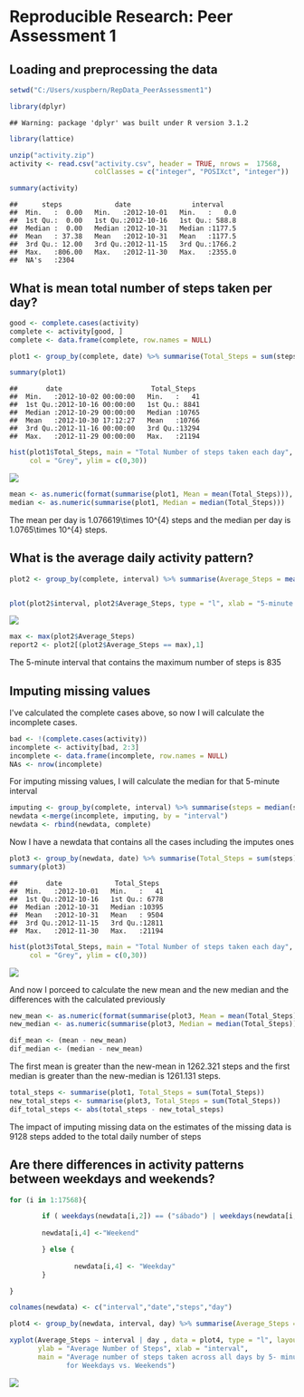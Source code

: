 # Reproducible Research: Peer Assessment 1

## Loading and preprocessing the data

```r
setwd("C:/Users/xuspbern/RepData_PeerAssessment1")

library(dplyr)
```

```
## Warning: package 'dplyr' was built under R version 3.1.2
```

```r
library(lattice)
```


```r
unzip("activity.zip")
activity <- read.csv("activity.csv", header = TRUE, nrows =  17568, 
                     colClasses = c("integer", "POSIXct", "integer"))

summary(activity)
```

```
##      steps             date               interval     
##  Min.   :  0.00   Min.   :2012-10-01   Min.   :   0.0  
##  1st Qu.:  0.00   1st Qu.:2012-10-16   1st Qu.: 588.8  
##  Median :  0.00   Median :2012-10-31   Median :1177.5  
##  Mean   : 37.38   Mean   :2012-10-31   Mean   :1177.5  
##  3rd Qu.: 12.00   3rd Qu.:2012-11-15   3rd Qu.:1766.2  
##  Max.   :806.00   Max.   :2012-11-30   Max.   :2355.0  
##  NA's   :2304
```

## What is mean total number of steps taken per day?


```r
good <- complete.cases(activity)
complete <- activity[good, ]
complete <- data.frame(complete, row.names = NULL)

plot1 <- group_by(complete, date) %>% summarise(Total_Steps = sum(steps))

summary(plot1)
```

```
##       date                      Total_Steps   
##  Min.   :2012-10-02 00:00:00   Min.   :   41  
##  1st Qu.:2012-10-16 00:00:00   1st Qu.: 8841  
##  Median :2012-10-29 00:00:00   Median :10765  
##  Mean   :2012-10-30 17:12:27   Mean   :10766  
##  3rd Qu.:2012-11-16 00:00:00   3rd Qu.:13294  
##  Max.   :2012-11-29 00:00:00   Max.   :21194
```

```r
hist(plot1$Total_Steps, main = "Total Number of steps taken each day", xlab = "Total Number of Steps",
     col = "Grey", ylim = c(0,30))
```

![](./PA1_template_files/figure-html/unnamed-chunk-3-1.png) 

```r
mean <- as.numeric(format(summarise(plot1, Mean = mean(Total_Steps))), digits = 0)
median <- as.numeric(summarise(plot1, Median = median(Total_Steps)))
```

The mean per day is 1.076619\times 10^{4} steps and the median per day is 1.0765\times 10^{4} steps.

## What is the average daily activity pattern?


```r
plot2 <- group_by(complete, interval) %>% summarise(Average_Steps = mean(steps))


plot(plot2$interval, plot2$Average_Steps, type = "l", xlab = "5-minute Interval", ylab = "Average Number of Steps", main = "Average Steps taken across all days by 5-minute Interval")
```

![](./PA1_template_files/figure-html/unnamed-chunk-4-1.png) 

```r
max <- max(plot2$Average_Steps)
report2 <- plot2[(plot2$Average_Steps == max),1]
```

The 5-minute interval that contains the maximum number of steps is 835

## Imputing missing values

I've calculated the complete cases above, so now I will calculate the incomplete cases.


```r
bad <- !(complete.cases(activity))
incomplete <- activity[bad, 2:3]
incomplete <- data.frame(incomplete, row.names = NULL)
NAs <- nrow(incomplete) 
```

For imputing missing values, I will calculate the median for that 5-minute interval


```r
imputing <- group_by(complete, interval) %>% summarise(steps = median(steps))
newdata <-merge(incomplete, imputing, by = "interval")
newdata <- rbind(newdata, complete)
```

Now I have a newdata that contains all the cases including the imputes ones


```r
plot3 <- group_by(newdata, date) %>% summarise(Total_Steps = sum(steps))
summary(plot3)
```

```
##       date             Total_Steps   
##  Min.   :2012-10-01   Min.   :   41  
##  1st Qu.:2012-10-16   1st Qu.: 6778  
##  Median :2012-10-31   Median :10395  
##  Mean   :2012-10-31   Mean   : 9504  
##  3rd Qu.:2012-11-15   3rd Qu.:12811  
##  Max.   :2012-11-30   Max.   :21194
```

```r
hist(plot3$Total_Steps, main = "Total Number of steps taken each day", xlab = "Total Number of Steps",
     col = "Grey", ylim = c(0,30))
```

![](./PA1_template_files/figure-html/unnamed-chunk-7-1.png) 

And now I porceed to calculate the new mean and the new median and the differences with the 
calculated previously


```r
new_mean <- as.numeric(format(summarise(plot3, Mean = mean(Total_Steps))), digits = 0)
new_median <- as.numeric(summarise(plot3, Median = median(Total_Steps)))

dif_mean <- (mean - new_mean)
dif_median <- (median - new_mean)
```

The first mean is greater than the new-mean in 1262.321 steps and the first median
is greater than the new-median is 1261.131 steps.


```r
total_steps <- summarise(plot1, Total_Steps = sum(Total_Steps))
new_total_steps <- summarise(plot3, Total_Steps = sum(Total_Steps))
dif_total_steps <- abs(total_steps - new_total_steps)
```

The impact of imputing missing data on the estimates of the missing data is 9128 steps
added to the total daily number of steps


## Are there differences in activity patterns between weekdays and weekends?


```r
for (i in 1:17568){

        if ( weekdays(newdata[i,2]) == ("sábado") | weekdays(newdata[i,2]) == ("domingo")) {
        
        newdata[i,4] <-"Weekend"

        } else {
                
                newdata[i,4] <- "Weekday"
        }

}

colnames(newdata) <- c("interval","date","steps","day")

plot4 <- group_by(newdata, interval, day) %>% summarise(Average_Steps = mean(steps))

xyplot(Average_Steps ~ interval | day , data = plot4, type = "l", layout = c(1,2), 
       ylab = "Average Number of Steps", xlab = "interval",
       main = "Average number of steps taken across all days by 5- minute interval
              for Weekdays vs. Weekends")
```

![](./PA1_template_files/figure-html/unnamed-chunk-10-1.png) 
